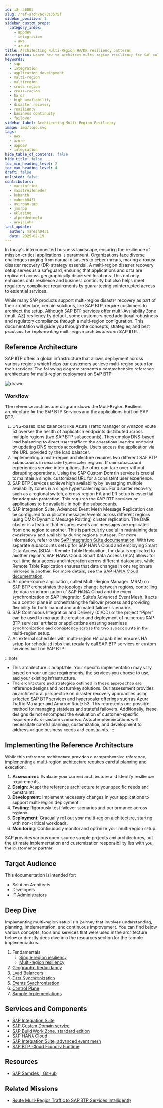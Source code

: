 ```yaml
---
id: id-ra0002
slug: /ref-arch/6c73e3575f
sidebar_position: 2
sidebar_custom_props:
  category_index:
    - appdev
    - integration
    - aws
    - azure
title: Architecting Multi-Region HA/DR resiliency patterns
description: Learn how to architect multi-region resiliency for SAP solutions such to ensure high availability and business continuity. This guide covers strategies, best practices, and sample implementations for a robust, compliant multi-region setup with failover and disaster recovery capabilities.
keywords:
  - sap
  - integration
  - application development
  - multi-region
  - multiregion
  - cross region
  - cross-region
  - ha dr
  - high availability
  - disaster recovery
  - resiliency
  - business continuity
  - failover
sidebar_label: Architecting Multi-Region Resiliency
image: img/logo.svg
tags:
  - aws
  - azure
  - appdev
  - integration
hide_table_of_contents: false
hide_title: false
toc_min_heading_level: 2
toc_max_heading_level: 4
draft: false
unlisted: false
contributors:
  - martinfrick
  - maxstreifeneder
  - kshanth
  - mahesh0431
  - anirban-sap
  - jmsrpp
  - uklasing
  - alperdedeoglu
  - arajsinha
last_update:
  author: mahesh0431
  date: 2025-02-19
---
```


In today's interconnected business landscape, ensuring the resilience of mission-critical applications is paramount. Organizations face diverse challenges ranging from natural disasters to cyber threats, making a robust disaster recovery (DR) strategy essential. A multi-region disaster recovery setup serves as a safeguard, ensuring that applications and data are replicated across geographically dispersed locations. This not only enhances data resilience and business continuity but also helps meet regulatory compliance requirements by guaranteeing uninterrupted access to essential services.

While many SAP products support multi-region disaster recovery as part of their architecture, certain solutions, like SAP BTP, require customers to architect the setup. Although SAP BTP services offer multi-Availability Zone (multi-AZ) resiliency by default, some customers need additional robustness and regulatory compliance through a multi-region configuration. This documentation will guide you through the concepts, strategies, and best practices for implementing multi-region architectures on SAP BTP.

## Reference Architecture

SAP BTP offers a global infrastructure that allows deployment across various regions which helps our customers achieve multi-region setup for their services. The following diagram presents a comprehensive reference architecture for multi-region deployment on SAP BTP:

![drawio](drawio/architecting-multi-region-resiliency-for-sap-btp-use-cases.drawio)


### Workflow

The reference architecture diagram shows the Muti-Region Resilient architecture for the SAP BTP Services and the applications built on SAP BTP.

1. DNS-based load balancers like Azure Traffic Manager or Amazon Route 53 oversee the health of application endpoints distributed across multiple regions (two SAP BTP subaccounts). They employ DNS-based load balancing to direct user traffic to the operational service endpoint by updating DNS records accordingly. Users access the application via the URL provided by the load balancer.
2. Implementing a multi-region architecture requires two different SAP BTP subaccounts in separate hyperscaler regions. If one subaccount experiences service interruptions, the other can take over without disrupting operations. Using the SAP Custom Domain service is crucial to maintain a single, customized URL for a consistent user experience.
3. SAP BTP Services achieve high availability by leveraging multiple availability zones in a single hyperscaler region. For disaster recovery, such as a regional switch, a cross-region HA and DR setup is essential for adequate protection. This requires the SAP BTP services or applications to be available in both the subaccounts.
4. SAP Integration Suite, Advanced Event Mesh Message Replication can be configured to duplicate messages/events across different regions using DMR (Dynamic Message Routing) cluster replication. The DMR cluster is a feature that ensures events and messages are replicated from one region to another. This is particularly useful in maintaining data consistency and availability during regional outages. For more information, refer to the [SAP Integration Suite documentation](https://help.sap.com/docs/SAP_INTEGRATION_SUITE). With two separate subaccounts set up for SAP HANA Cloud and employing Smart Data Access (SDA) – Remote Table Replication, the data is replicated to another region's SAP HANA Cloud. Smart Data Access (SDA) allows for real-time data access and integration across different databases, while Remote Table Replication ensures that data changes in one region are mirrored in another. For more details, see the [SAP HANA Cloud documentation](https://help.sap.com/docs/HANA_CLOUD).
5. An open-source application, called Multi-Region Manager (MRM) on SAP BTP orchestrates the topology change between regions, controlling the data synchronization of SAP HANA Cloud and the event synchronization of SAP Integration Suite’s Advanced Event Mesh. It acts as a control plane in orchestrating the failover process and providing flexibility for both manual and automated failover scenarios.
6. SAP Continuous Integration and Delivery (CI/CD) or the project “Piper” can be used to manage the creation and deployment of numerous SAP BTP services' artifacts or applications ensuring seamless synchronization and consistency across the two subaccounts in the multi-region setup.
7. An external scheduler with multi-region HA capabilities ensures HA setup for scheduled jobs that regularly call SAP BTP services or custom services built on SAP BTP.

:::note
- This architecture is adaptable. Your specific implementation may vary based on your unique requirements, the services you choose to use, and your existing infrastructure.
- The architecture and strategies outlined in these approaches are reference designs and not turnkey solutions. Our assessment provides an architectural perspective on disaster recovery approaches using selected SAP BTP services and hyperscaler offerings such as Azure Traffic Manager and Amazon Route 53. This represents one possible method for managing stateless and stateful failovers. Additionally, these designs do not encompass the evaluation of customer-specific requirements or custom scenarios. Actual implementations will necessitate careful planning, customization, and development to address unique business needs and constraints.
:::

<!-- ## Overview of Multi-Region Resiliency

Multi-region resiliency refers to the capability of an application or system to sustain its functionality and performance across multiple geographically dispersed data centers. This approach safeguards against large-scale outages and disasters that could impact an entire region, ensuring continuous service availability.

Multi-region resiliency is essential not only for disaster recovery but also for several other critical reasons:

- **Minimizing Downtime and Service Disruptions**: By distributing applications and data across multiple regions, businesses can ensure that if one region experiences an outage, another can take over, thereby minimizing downtime and maintaining service continuity.
- **Ensuring Compliance with Local Regulations**: Different regions may have specific regulatory requirements regarding data storage and processing. Multi-region setups help organizations comply with these local regulations by keeping data within the required geographical boundaries.
- **Reducing Latency**: Serving users from the nearest data center reduces latency, leading to faster response times and a better user experience. This is particularly important for global applications with a diverse user base.
- **Seamless User Experiences Across the Globe**: A multi-region architecture ensures that users have a consistent and seamless experience, regardless of their geographical location. This is achieved by intelligently routing traffic to the nearest or most optimal data center.

In the industry, multi-region resiliency is used to enhance the reliability, performance, and compliance of applications. It is particularly valuable for businesses that operate on a global scale, providing them with the ability to deliver high-quality services to users worldwide while mitigating the risks associated with regional outages and disasters. -->


## Implementing the Reference Architecture

While this reference architecture provides a comprehensive reference, implementing a multi-region architecture requires careful planning and execution:

1. **Assessment**: Evaluate your current architecture and identify resilience requirements. 
2. **Design**: Adapt the reference architecture to your specific needs and constraints.
3. **Development**: Implement necessary changes in your applications to support multi-region deployment.
4. **Testing**: Rigorously test failover scenarios and performance across regions.
5. **Deployment**: Gradually roll out your multi-region architecture, starting with non-critical workloads.
6. **Monitoring**: Continuously monitor and optimize your multi-region setup.

SAP provides various open-source sample projects and architectures, but the ultimate implementation and customization responsibility lies with you, the customer or partner.

## Target Audience

This documentation is intended for:

- Solution Architects
- Developers
- IT Administrators


## Deep Dive

Implementing multi-region setup is a journey that involves understanding, planning, implementation, and continuous improvement. You can find below various concepts, tools and services that were used in the architecture below or directly deep dive into the resources section for the sample implementations.

1. Fundamentals
    - [Single-region resiliency](1-fundamentals/1-single-region-resiliency/readme.md)
    - [Multi-region resiliency](1-fundamentals/2-multi-region-resiliency/readme.md)
3. [Geographic Redundancy](2-geographic-redundancy/readme.md)
4. [Load Balancers](3-loadbalancers/readme.md)
5. [Data Synchronization](4-data-synchronization/readme.md)
6. [Events Synchronization](5-event-synchronization/readme.md)
7. [Control Plane](6-control-plane/readme.md)
8. [Sample Implementations](7-sample-implementations/readme.md)

## Services and Components

- [SAP Integration Suite](https://discovery-center.cloud.sap/serviceCatalog/integration-suite) 
- [SAP Custom Domain service](https://discovery-center.cloud.sap/serviceCatalog/custom-domain) 
- [SAP Build Work Zone, standard edition](https://discovery-center.cloud.sap/serviceCatalog/sap-build-work-zone-standard-edition) 
- [SAP HANA Cloud](https://discovery-center.cloud.sap/serviceCatalog/sap-hana-cloud?region) 
- [SAP Integration Suite, advanced event mesh](https://discovery-center.cloud.sap/serviceCatalog/advanced-event-mesh) 
- [SAP BTP, Cloud Foundry Runtime](https://discovery-center.cloud.sap/serviceCatalog/cloud-foundry-runtime) 

## Resources

- [SAP Samples | GitHub ](https://github.com/SAP-samples/btp-services-intelligent-routing)

## Related Missions 

- [Route Multi-Region Traffic to SAP BTP Services Intelligently](https://discovery-center.cloud.sap/missiondetail/3603/3646/)

